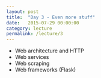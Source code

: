```yaml
---
layout: post
title:  "Day 3 - Even more stuff"
date:   2015-07-29 00:00:00
category: lecture
permalink: /lecture/3
---
```



- Web architecture and HTTP
- Web services
- Web scraping
- Web frameworks (Flask)


